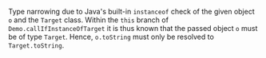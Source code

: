 [//]: # (MAIN: instanceofcheck.Demo)
Type narrowing due to Java's built-in ```instanceof``` check of the given object ```o``` and the 
```Target``` class. Within the ```this``` branch of ```Demo.callIfInstanceOfTarget``` it is thus
known that the passed object ```o``` must be of type ```Target```. Hence, ```o.toString``` must only
be resolved to ```Target.toString```.
